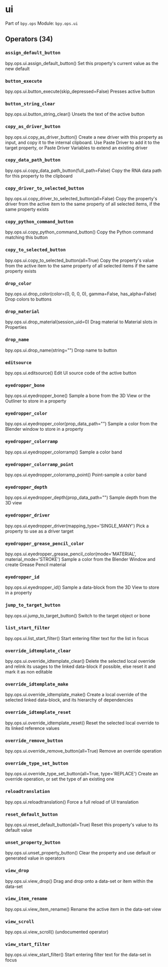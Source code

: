 # ui

Part of `bpy.ops`
Module: `bpy.ops.ui`

## Operators (34)

### `assign_default_button`

bpy.ops.ui.assign_default_button()
Set this property's current value as the new default

### `button_execute`

bpy.ops.ui.button_execute(skip_depressed=False)
Presses active button

### `button_string_clear`

bpy.ops.ui.button_string_clear()
Unsets the text of the active button

### `copy_as_driver_button`

bpy.ops.ui.copy_as_driver_button()
Create a new driver with this property as input, and copy it to the internal clipboard. Use Paste Driver to add it to the target property, or Paste Driver Variables to extend an existing driver

### `copy_data_path_button`

bpy.ops.ui.copy_data_path_button(full_path=False)
Copy the RNA data path for this property to the clipboard

### `copy_driver_to_selected_button`

bpy.ops.ui.copy_driver_to_selected_button(all=False)
Copy the property's driver from the active item to the same property of all selected items, if the same property exists

### `copy_python_command_button`

bpy.ops.ui.copy_python_command_button()
Copy the Python command matching this button

### `copy_to_selected_button`

bpy.ops.ui.copy_to_selected_button(all=True)
Copy the property's value from the active item to the same property of all selected items if the same property exists

### `drop_color`

bpy.ops.ui.drop_color(color=(0, 0, 0, 0), gamma=False, has_alpha=False)
Drop colors to buttons

### `drop_material`

bpy.ops.ui.drop_material(session_uid=0)
Drag material to Material slots in Properties

### `drop_name`

bpy.ops.ui.drop_name(string="")
Drop name to button

### `editsource`

bpy.ops.ui.editsource()
Edit UI source code of the active button

### `eyedropper_bone`

bpy.ops.ui.eyedropper_bone()
Sample a bone from the 3D View or the Outliner to store in a property

### `eyedropper_color`

bpy.ops.ui.eyedropper_color(prop_data_path="")
Sample a color from the Blender window to store in a property

### `eyedropper_colorramp`

bpy.ops.ui.eyedropper_colorramp()
Sample a color band

### `eyedropper_colorramp_point`

bpy.ops.ui.eyedropper_colorramp_point()
Point-sample a color band

### `eyedropper_depth`

bpy.ops.ui.eyedropper_depth(prop_data_path="")
Sample depth from the 3D view

### `eyedropper_driver`

bpy.ops.ui.eyedropper_driver(mapping_type='SINGLE_MANY')
Pick a property to use as a driver target

### `eyedropper_grease_pencil_color`

bpy.ops.ui.eyedropper_grease_pencil_color(mode='MATERIAL', material_mode='STROKE')
Sample a color from the Blender Window and create Grease Pencil material

### `eyedropper_id`

bpy.ops.ui.eyedropper_id()
Sample a data-block from the 3D View to store in a property

### `jump_to_target_button`

bpy.ops.ui.jump_to_target_button()
Switch to the target object or bone

### `list_start_filter`

bpy.ops.ui.list_start_filter()
Start entering filter text for the list in focus

### `override_idtemplate_clear`

bpy.ops.ui.override_idtemplate_clear()
Delete the selected local override and relink its usages to the linked data-block if possible, else reset it and mark it as non editable

### `override_idtemplate_make`

bpy.ops.ui.override_idtemplate_make()
Create a local override of the selected linked data-block, and its hierarchy of dependencies

### `override_idtemplate_reset`

bpy.ops.ui.override_idtemplate_reset()
Reset the selected local override to its linked reference values

### `override_remove_button`

bpy.ops.ui.override_remove_button(all=True)
Remove an override operation

### `override_type_set_button`

bpy.ops.ui.override_type_set_button(all=True, type='REPLACE')
Create an override operation, or set the type of an existing one

### `reloadtranslation`

bpy.ops.ui.reloadtranslation()
Force a full reload of UI translation

### `reset_default_button`

bpy.ops.ui.reset_default_button(all=True)
Reset this property's value to its default value

### `unset_property_button`

bpy.ops.ui.unset_property_button()
Clear the property and use default or generated value in operators

### `view_drop`

bpy.ops.ui.view_drop()
Drag and drop onto a data-set or item within the data-set

### `view_item_rename`

bpy.ops.ui.view_item_rename()
Rename the active item in the data-set view

### `view_scroll`

bpy.ops.ui.view_scroll()
(undocumented operator)

### `view_start_filter`

bpy.ops.ui.view_start_filter()
Start entering filter text for the data-set in focus

